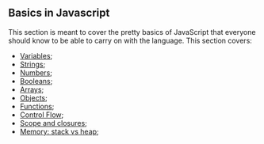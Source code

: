 ## Basics in Javascript

This section is meant to cover the pretty basics of JavaScript that everyone should know to be able to carry on with the language.
This section covers:
- [Variables](https://github.com/luizgdsmdev/Javascript-studies/blob/main/basics/variables/intro.md);
- [Strings](https://github.com/luizgdsmdev/Javascript-studies/blob/main/basics/strings-in-javascript/intro.md);
- [Numbers](https://github.com/luizgdsmdev/Javascript-studies/blob/main/basics/numbers/intro.md);
- [Booleans](https://github.com/luizgdsmdev/Javascript-studies/blob/main/basics/booleans/intro.md);
- [Arrays](https://github.com/luizgdsmdev/Javascript-studies/blob/main/basics/arrays/intro.md);
- [Objects](https://github.com/luizgdsmdev/Javascript-studies/blob/main/basics/objects/intro.md);
- [Functions](https://github.com/luizgdsmdev/Javascript-studies/blob/main/basics/functions/intro.md);
- [Control Flow](https://github.com/luizgdsmdev/Javascript-studies/blob/main/basics/control-flow/intro.md);
- [Scope and closures](https://github.com/luizgdsmdev/Javascript-studies/blob/main/basics/scope-closures/intro.md);
- [Memory: stack vs heap](https://github.com/luizgdsmdev/Javascript-studies/blob/main/basics/memory-stack-vs-heap/intro.md);


